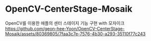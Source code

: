 # OpenCV-CenterStage-Mosaik

OpenCV를 이용한 애플의 센터 스테이지 기능 구현 with 모자이크
https://github.com/geon-hee-Yoon/OpenCV-CenterStage-Mosaik/assets/80369805/7faa3c7e-7576-4b30-a293-35110f77c243

